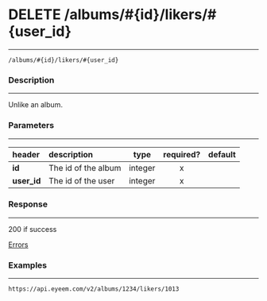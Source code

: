 # DELETE /albums/#{id}/likers/#{user_id} 
***
`/albums/#{id}/likers/#{user_id}`

### Description
***
Unlike an album.

### Parameters
***

|header| description| type |required? |default|
|:---------|:--------------|:----------:|:------------:|:------------:|
|**id**| The id of the album|integer|x||
|**user_id**| The id of the user|integer|x||

### Response
***


200 if success

[Errors](../../resources/errors.md#files)

### Examples
***

`https://api.eyeem.com/v2/albums/1234/likers/1013`






 